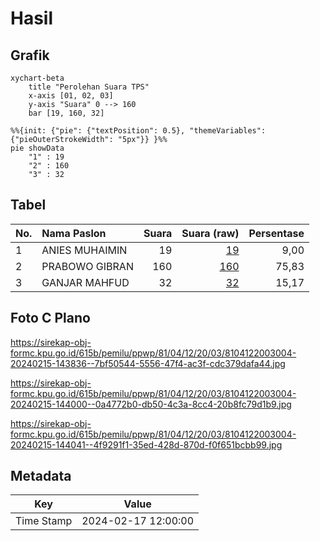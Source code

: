 # Hasil

## Grafik

```mermaid
xychart-beta
    title "Perolehan Suara TPS"
    x-axis [01, 02, 03]
    y-axis "Suara" 0 --> 160
    bar [19, 160, 32]
```

```mermaid
%%{init: {"pie": {"textPosition": 0.5}, "themeVariables": {"pieOuterStrokeWidth": "5px"}} }%%
pie showData
    "1" : 19
    "2" : 160
    "3" : 32
```

## Tabel

| No. | Nama Paslon    | Suara | Suara (raw) | Persentase |
|:--- |:-------------- | -----:| -----------:| ----------:|
| 1   | ANIES MUHAIMIN | 19    | [19][p-1]   | 9,00       |
| 2   | PRABOWO GIBRAN | 160   | [160][p-2]  | 75,83      |
| 3   | GANJAR MAHFUD  | 32    | [32][p-3]   | 15,17      |


[p-1]: https://github.com/gigit-pemilu/pemilu-2024-81-maluku/blob/main/pilpres/hitung-suara/sub/81-maluku/sub/04-buru/sub/12-waelata/sub/2003-parbulu/sub/004-tps/sub/paslon-1.txt
[p-2]: https://github.com/gigit-pemilu/pemilu-2024-81-maluku/blob/main/pilpres/hitung-suara/sub/81-maluku/sub/04-buru/sub/12-waelata/sub/2003-parbulu/sub/004-tps/sub/paslon-2.txt
[p-3]: https://github.com/gigit-pemilu/pemilu-2024-81-maluku/blob/main/pilpres/hitung-suara/sub/81-maluku/sub/04-buru/sub/12-waelata/sub/2003-parbulu/sub/004-tps/sub/paslon-3.txt

## Foto C Plano

https://sirekap-obj-formc.kpu.go.id/615b/pemilu/ppwp/81/04/12/20/03/8104122003004-20240215-143836--7bf50544-5556-47f4-ac3f-cdc379dafa44.jpg

https://sirekap-obj-formc.kpu.go.id/615b/pemilu/ppwp/81/04/12/20/03/8104122003004-20240215-144000--0a4772b0-db50-4c3a-8cc4-20b8fc79d1b9.jpg

https://sirekap-obj-formc.kpu.go.id/615b/pemilu/ppwp/81/04/12/20/03/8104122003004-20240215-144041--4f9291f1-35ed-428d-870d-f0f651bcbb99.jpg


## Metadata

| Key        | Value               |
| ---------- | ------------------- |
| Time Stamp | 2024-02-17 12:00:00 |



